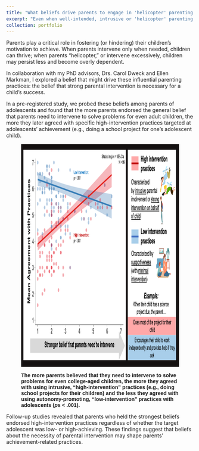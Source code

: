 ```yaml
---
title: "What beliefs drive parents to engage in 'helicopter' parenting practices?"
excerpt: "Even when well-intended, intrusive or 'helicopter' parenting practices, such as completing homework assignments for one's child instead of letting them do it themselves, can be damaging to kids' motivation. Why do parents engage in these practices? And what messages might these practices communicate to children about their abilities?<br/><br/><img src='/images/parenting_icon.png'>"
collection: portfolio
---
```

Parents play a critical role in fostering (or hindering) their children’s motivation to achieve. When parents intervene only when needed, children can thrive; when parents “helicopter,” or intervene excessively, children may persist less and become overly dependent.

In collaboration with my PhD advisors, Drs. Carol Dweck and Ellen Markman, I explored a belief that might drive these influential parenting practices: the belief that strong parental intervention is necessary for a child’s success.

In a pre-registered study, we probed these beliefs among parents of adolescents and found that the more parents endorsed the general belief that parents need to intervene to solve problems for even adult children, the more they later agreed with specific high-intervention practices targeted at adolescents’ achievement (e.g., doing a school project for one’s adolescent child).

<figure>

<img src='/images/parenting_key_figure.png'
      width="800"
      height="600"
      style="display: block; margin: 0 auto" />

<figcaption style="display: block; margin: 0 auto; font-family: Helvetica"><b>The more parents believed that they need to intervene to solve problems for even college-aged children, the more they agreed with using intrusive, “high-intervention” practices (e.g., doing school projects for their children) and the less they agreed with using autonomy-promoting, “low-intervention” practices with adolescents (<i>p</i>s < .001).
</b>
</figcaption>

</figure>

Follow-up studies revealed that parents who held the strongest beliefs endorsed high-intervention practices regardless of whether the target adolescent was low- or high-achieving. These findings suggest that beliefs about the necessity of parental intervention may shape parents’ achievement-related practices.
